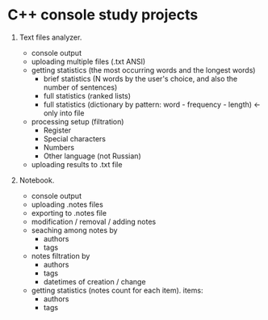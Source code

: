 # C++ console study projects

1. Text files analyzer. 
    * console output
    * uploading multiple files (.txt ANSI)
    * getting statistics (the most occurring words and the longest words)
        * brief statistics (N words by the user's choice, and also the number of sentences)
        * full statistics (ranked lists)
        * full statistics (dictionary by pattern: word - frequency - length) <- only into file
    * processing setup (filtration)
        * Register
        * Special characters
        * Numbers
        * Other language (not Russian)
    * uploading results to .txt file


2. Notebook. 
    * console output
    * uploading .notes files 
    * exporting to .notes file
    * modification / removal / adding notes
    * seaching among notes by
        * authors
        * tags
    * notes filtration by
        * authors
        * tags
        * datetimes of creation / change
    * getting statistics (notes count for each item). items:
        * authors
        * tags
